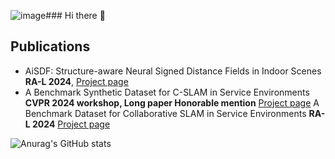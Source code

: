 ![image](https://github.com/Epsilon8854/Epsilon8854/assets/51151412/780ef112-534f-4aaa-b93d-ebadb6baf4ba)### Hi there 👋
## Publications
- AiSDF: Structure-aware Neural Signed Distance Fields in Indoor Scenes **RA-L 2024**, [Project page](https://vision3d-lab.github.io/AiSDF/)
- A Benchmark Synthetic Dataset for C-SLAM in Service Environments **CVPR 2024 workshop, Long paper Honorable mention** [Project page](https://github.com/vision3d-lab/CSE_Dataset)
A Benchmark Dataset for Collaborative SLAM in Service Environments **RA-L 2024** [Project page](https://github.com/vision3d-lab/CSE_Dataset)
<!--
**Epsilon8854/Epsilon8854** is a ✨ _special_ ✨ repository because its `README.md` (this file) appears on your GitHub profile.

Here are some ideas to get you started:

- 🔭 I’m currently working on ...
- 🌱 I’m currently learning ...
- 👯 I’m looking to collaborate on ...
- 🤔 I’m looking for help with ...
- 💬 Ask me about ...
- 📫 How to reach me: ...
- 😄 Pronouns: ...
- ⚡ Fun fact: ...
-->
![Anurag's GitHub stats](https://github-readme-stats.vercel.app/api?username=Epsilon8854&count_private=true&show_icons=true&theme=dracula&bg_color=FFF7D1,EFB866,994B9A,8FD1FF,DCFFFE&title_color=203747&text_color=203747&include_all_commits=true)
